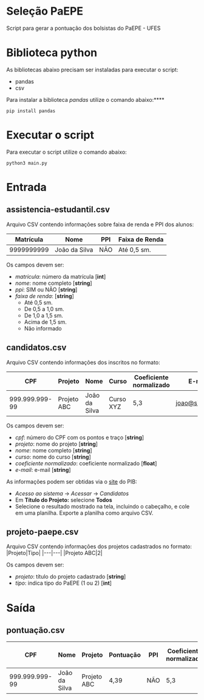 # Seleção PaEPE
Script para gerar a pontuação dos bolsistas do PaEPE - UFES

# Biblioteca python
As bibliotecas abaixo precisam ser instaladas para executar o script:
* pandas
* csv

Para instalar a biblioteca *pandas* utilize o comando abaixo:****
```console
pip install pandas
```

# Executar o script
Para executar o script utilize o comando abaixo:
```console
python3 main.py
```

# Entrada
## assistencia-estudantil.csv
Arquivo CSV contendo informações sobre faixa de renda e PPI dos alunos:

|Matrícula|Nome|PPI|Faixa de Renda|
|---|---|---|---|
|9999999999|João da Silva|NÃO|Até 0,5 sm.|

Os campos devem ser:
* *matricula*: número da matrícula [**int**]
* *nome*: nome completo [**string**]
* *ppi*: SIM ou NÃO [**string**]
* *faixa de renda*: [**string**]
  * Até 0,5 sm.
  * De 0,5 a 1,0 sm.
  * De 1,0 a 1,5 sm.
  * Acima de 1,5 sm.
  * Não informado

## candidatos.csv
Arquivo CSV contendo informações dos inscritos no formato:

|CPF|Projeto|Nome|Curso|Coeficiente normalizado|E-mail|
|---|---|---|---|---|---|
|999.999.999-99|Projeto ABC|João da Silva|Curso XYZ|5,3|joao@silva.com|

Os campos devem ser:
* *cpf*: número do CPF com os pontos e traço [**string**]
* *projeto*: nome do projeto [**string**]
* *nome*: nome completo [**string**]
* *curso*: nome do curso [**string**]
* *coeficiente normalizado*: coeficiente normalizado [**float**]
* *e-mail*: e-mail [**string**]

As informações podem ser obtidas via o [site](https://www.sistemasweb.ufes.br/proplan/pib/) do PIB:
* *Acesso ao sistema* -> *Acessar* -> *Candidatos*
* Em **Título do Projeto:** selecione **Todos**
* Selecione o resultado mostrado na tela, incluindo o cabeçalho, e cole em uma planilha. Exporte a planilha como arquivo CSV.

## projeto-paepe.csv
Arquivo CSV contendo informações dos projetos cadastrados no formato:
|Projeto|Tipo|
|---|---|
|Projeto ABC|2|

Os campos devem ser:
* *projeto*: título do projeto cadastrado [**string**]
* *tipo*: indica tipo do PaEPE (1 ou 2) [**int**]

# Saída
## pontuação.csv
|CPF|Nome|Projeto|Pontuação|PPI|Coeficiente normalizado|Matrícula|Curso|Faixa de Renda|E-mail|
|---|---|---|---|---|---|---|---|---|---|
|999.999.999-99|João da Silva|Projeto ABC|4,39|NÃO|5,3|9999999999|Curso XYZ|Até 0,5 sm.|joao@silva.com|